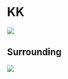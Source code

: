 ﻿# KK

<img src="https://img.xmummap.com/G_KK_logo.png" >

## Surrounding

<img src="https://img.xmummap.com/G_kk_surd.webp" >
